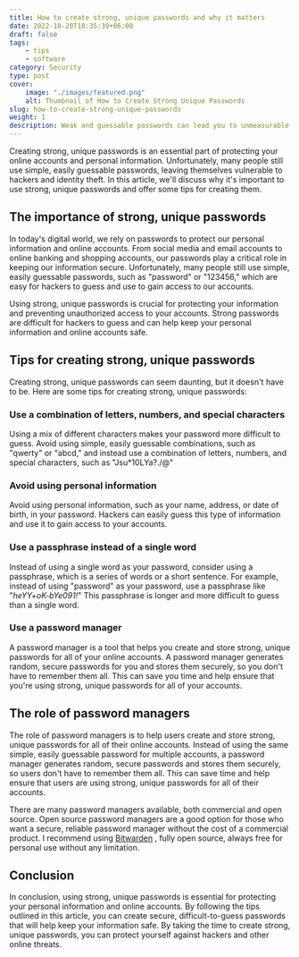 ```yaml
---
title: How to create strong, unique passwords and why it matters
date: 2022-10-20T18:35:39+06:00
draft: false
tags: 
    - tips
    - software
category: Security
type: post
cover:
    image: "./images/featured.png"
    alt: Thumbnail of How to Create Strong Unique Passwords
slug: how-to-create-strong-unique-passwords
weight: 1
description: Weak and guessable passwords can lead you to unmeasurable destruction. Let's make your passwords stronger!
---
```


Creating strong, unique passwords is an essential part of protecting your online accounts and personal information. Unfortunately, many people still use simple, easily guessable passwords, leaving themselves vulnerable to hackers and identity theft. In this article, we'll discuss why it's important to use strong, unique passwords and offer some tips for creating them.

## The importance of strong, unique passwords

In today's digital world, we rely on passwords to protect our personal information and online accounts. From social media and email accounts to online banking and shopping accounts, our passwords play a critical role in keeping our information secure. Unfortunately, many people still use simple, easily guessable passwords, such as "password" or "123456," which are easy for hackers to guess and use to gain access to our accounts.

Using strong, unique passwords is crucial for protecting your information and preventing unauthorized access to your accounts. Strong passwords are difficult for hackers to guess and can help keep your personal information and online accounts safe.

## Tips for creating strong, unique passwords

Creating strong, unique passwords can seem daunting, but it doesn't have to be. Here are some tips for creating strong, unique passwords:

### Use a combination of letters, numbers, and special characters

Using a mix of different characters makes your password more difficult to guess. Avoid using simple, easily guessable combinations, such as "qwerty" or "abcd," and instead use a combination of letters, numbers, and special characters, such as "Jsu*10LYa?./@"

### Avoid using personal information

Avoid using personal information, such as your name, address, or date of birth, in your password. Hackers can easily guess this type of information and use it to gain access to your accounts.

### Use a passphrase instead of a single word

Instead of using a single word as your password, consider using a passphrase, which is a series of words or a short sentence. For example, instead of using "password" as your password, use a passphrase like "*heYY+oK-bYe091!*" This passphrase is longer and more difficult to guess than a single word.

### Use a password manager

A password manager is a tool that helps you create and store strong, unique passwords for all of your online accounts. A password manager generates random, secure passwords for you and stores them securely, so you don't have to remember them all. This can save you time and help ensure that you're using strong, unique passwords for all of your accounts.

## The role of password managers

The role of password managers is to help users create and store strong, unique passwords for all of their online accounts. Instead of using the same simple, easily guessable password for multiple accounts, a password manager generates random, secure passwords and stores them securely, so users don't have to remember them all. This can save time and help ensure that users are using strong, unique passwords for all of their accounts.

There are many password managers available, both commercial and open source. Open source password managers are a good option for those who want a secure, reliable password manager without the cost of a commercial product. I recommend using [Bitwarden](https://bitwarden.com/) , fully open source, always free for personal use without any limitation. 

## Conclusion

In conclusion, using strong, unique passwords is essential for protecting your personal information and online accounts. By following the tips outlined in this article, you can create secure, difficult-to-guess passwords that will help keep your information safe. By taking the time to create strong, unique passwords, you can protect yourself against hackers and other online threats.